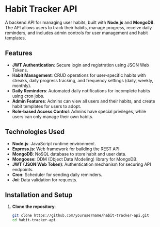 # Habit Tracker API

A backend API for managing user habits, built with **Node.js** and **MongoDB**. The API allows users to track their habits, manage progress, receive daily reminders, and includes admin controls for user management and habit templates.

## Features
- **JWT Authentication**: Secure login and registration using JSON Web Tokens.
- **Habit Management**: CRUD operations for user-specific habits with streaks, daily progress tracking, and frequency settings (daily, weekly, monthly).
- **Daily Reminders**: Automated daily notifications for incomplete habits using cron jobs.
- **Admin Features**: Admins can view all users and their habits, and create habit templates for users to adopt.
- **Role-based Access Control**: Admins have special privileges, while users can only manage their own habits.

## Technologies Used
- **Node.js**: JavaScript runtime environment.
- **Express.js**: Web framework for building the REST API.
- **MongoDB**: NoSQL database to store habit and user data.
- **Mongoose**: ODM (Object Data Modeling) library for MongoDB.
- **JWT (JSON Web Token)**: Authentication mechanism for securing API endpoints.
- **Cron**: Scheduler for sending daily reminders.
- **Joi**: Data validation for requests.

## Installation and Setup

1. **Clone the repository**:
   ```bash
   git clone https://github.com/yourusername/habit-tracker-api.git
   cd habit-tracker-api
